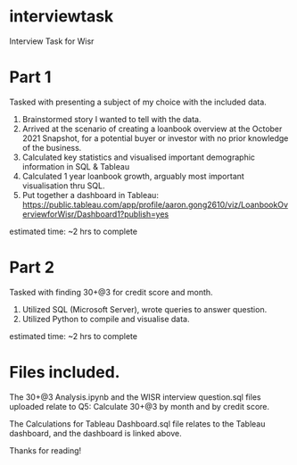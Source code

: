 # interviewtask
Interview Task for Wisr
# Part 1

Tasked with presenting a subject of my choice with the included data.

1. Brainstormed story I wanted to tell with the data. 
2. Arrived at the scenario of creating a loanbook overview at the October 2021 Snapshot, for a potential buyer or investor with no prior knowledge of the business.
3. Calculated key statistics and visualised important demographic information in SQL & Tableau 
4. Calculated 1 year loanbook growth, arguably most important visualisation thru SQL.
5. Put together a dashboard in Tableau: https://public.tableau.com/app/profile/aaron.gong2610/viz/LoanbookOverviewforWisr/Dashboard1?publish=yes

estimated time: ~2 hrs to complete

# Part 2

Tasked with finding 30+@3 for credit score and month.

1. Utilized SQL (Microsoft Server), wrote queries to answer question. 
2. Utilized Python to compile and visualise data.

estimated time: ~2 hrs to complete


# Files included.

The 30+@3 Analysis.ipynb and the WISR interview question.sql files uploaded relate to Q5: Calculate 30+@3 by month and by credit score.

The Calculations for Tableau Dashboard.sql file relates to the Tableau dashboard, and the dashboard is linked above. 


Thanks for reading!

